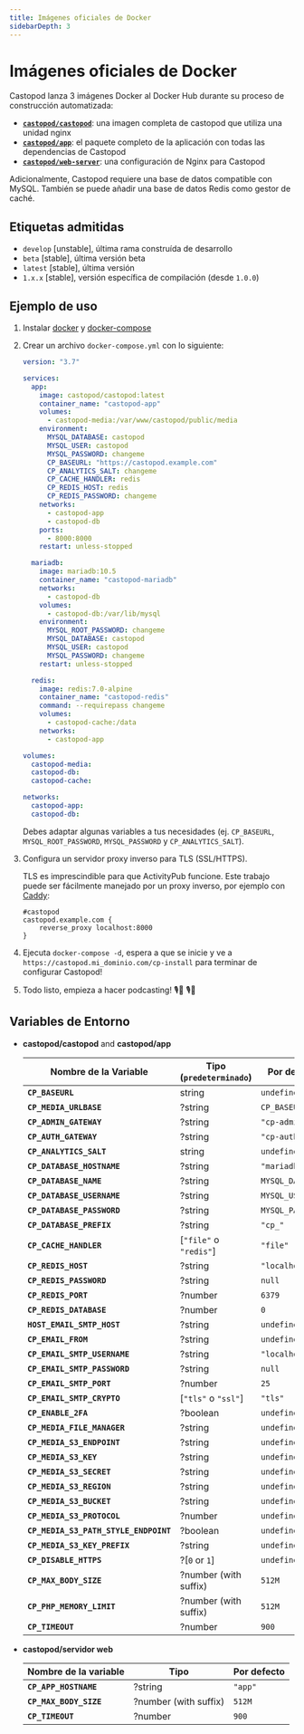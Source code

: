 ```yaml
---
title: Imágenes oficiales de Docker
sidebarDepth: 3
---
```


# Imágenes oficiales de Docker

Castopod lanza 3 imágenes Docker al Docker Hub durante su proceso de
construcción automatizada:

- [**`castopod/castopod`**](https://hub.docker.com/r/castopod/castopod): una
  imagen completa de castopod que utiliza una unidad nginx
- [**`castopod/app`**](https://hub.docker.com/r/castopod/app): el paquete
  completo de la aplicación con todas las dependencias de Castopod
- [**`castopod/web-server`**](https://hub.docker.com/r/castopod/web-server): una
  configuración de Nginx para Castopod

Adicionalmente, Castopod requiere una base de datos compatible con MySQL.
También se puede añadir una base de datos Redis como gestor de caché.

## Etiquetas admitidas

- `develop` [unstable], última rama construída de desarrollo
- `beta` [stable], última versión beta
- `latest` [stable], última versión
- `1.x.x` [stable], versión específica de compilación (desde `1.0.0`)

## Ejemplo de uso

1.  Instalar [docker](https://docs.docker.com/get-docker/) y
    [docker-compose](https://docs.docker.com/compose/install/)
2.  Crear un archivo `docker-compose.yml` con lo siguiente:

    ```yml
    version: "3.7"

    services:
      app:
        image: castopod/castopod:latest
        container_name: "castopod-app"
        volumes:
          - castopod-media:/var/www/castopod/public/media
        environment:
          MYSQL_DATABASE: castopod
          MYSQL_USER: castopod
          MYSQL_PASSWORD: changeme
          CP_BASEURL: "https://castopod.example.com"
          CP_ANALYTICS_SALT: changeme
          CP_CACHE_HANDLER: redis
          CP_REDIS_HOST: redis
          CP_REDIS_PASSWORD: changeme
        networks:
          - castopod-app
          - castopod-db
        ports:
          - 8000:8000
        restart: unless-stopped

      mariadb:
        image: mariadb:10.5
        container_name: "castopod-mariadb"
        networks:
          - castopod-db
        volumes:
          - castopod-db:/var/lib/mysql
        environment:
          MYSQL_ROOT_PASSWORD: changeme
          MYSQL_DATABASE: castopod
          MYSQL_USER: castopod
          MYSQL_PASSWORD: changeme
        restart: unless-stopped

      redis:
        image: redis:7.0-alpine
        container_name: "castopod-redis"
        command: --requirepass changeme
        volumes:
          - castopod-cache:/data
        networks:
          - castopod-app

    volumes:
      castopod-media:
      castopod-db:
      castopod-cache:

    networks:
      castopod-app:
      castopod-db:
    ```

    Debes adaptar algunas variables a tus necesidades (ej. `CP_BASEURL`,
    `MYSQL_ROOT_PASSWORD`, `MYSQL_PASSWORD` y `CP_ANALYTICS_SALT`).

3.  Configura un servidor proxy inverso para TLS (SSL/HTTPS).

    TLS es imprescindible para que ActivityPub funcione. Este trabajo puede ser
    fácilmente manejado por un proxy inverso, por ejemplo con
    [Caddy](https://caddyserver.com/):

    ```
    #castopod
    castopod.example.com {
        reverse_proxy localhost:8000
    }
    ```

4.  Ejecuta `docker-compose -d`, espera a que se inicie y ve a
    `https://castopod.mi_dominio.com/cp-install` para terminar de configurar
    Castopod!

5.  Todo listo, empieza a hacer podcasting! 🎙️🚀 🎙️🚀

## Variables de Entorno

- **castopod/castopod** and **castopod/app**

  | Nombre de la Variable                 | Tipo (`predeterminado`) | Por defecto      |
  | ------------------------------------- | ----------------------- | ---------------- |
  | **`CP_BASEURL`**                      | string                  | `undefined`      |
  | **`CP_MEDIA_URLBASE`**                | ?string                 | `CP_BASEURL`     |
  | **`CP_ADMIN_GATEWAY`**                | ?string                 | `"cp-admin"`     |
  | **`CP_AUTH_GATEWAY`**                 | ?string                 | `"cp-auth"`      |
  | **`CP_ANALYTICS_SALT`**               | string                  | `undefined`      |
  | **`CP_DATABASE_HOSTNAME`**            | ?string                 | `"mariadb"`      |
  | **`CP_DATABASE_NAME`**                | ?string                 | `MYSQL_DATABASE` |
  | **`CP_DATABASE_USERNAME`**            | ?string                 | `MYSQL_USER`     |
  | **`CP_DATABASE_PASSWORD`**            | ?string                 | `MYSQL_PASSWORD` |
  | **`CP_DATABASE_PREFIX`**              | ?string                 | `"cp_"`          |
  | **`CP_CACHE_HANDLER`**                | [`"file"` o `"redis"`]  | `"file"`         |
  | **`CP_REDIS_HOST`**                   | ?string                 | `"localhost"`    |
  | **`CP_REDIS_PASSWORD`**               | ?string                 | `null`           |
  | **`CP_REDIS_PORT`**                   | ?number                 | `6379`           |
  | **`CP_REDIS_DATABASE`**               | ?number                 | `0`              |
  | **`HOST_EMAIL_SMTP_HOST`**            | ?string                 | `undefined`      |
  | **`CP_EMAIL_FROM`**                   | ?string                 | `undefined`      |
  | **`CP_EMAIL_SMTP_USERNAME`**          | ?string                 | `"localhost"`    |
  | **`CP_EMAIL_SMTP_PASSWORD`**          | ?string                 | `null`           |
  | **`CP_EMAIL_SMTP_PORT`**              | ?number                 | `25`             |
  | **`CP_EMAIL_SMTP_CRYPTO`**            | [`"tls"` o `"ssl"`]     | `"tls"`          |
  | **`CP_ENABLE_2FA`**                   | ?boolean                | `undefined`      |
  | **`CP_MEDIA_FILE_MANAGER`**           | ?string                 | `undefined`      |
  | **`CP_MEDIA_S3_ENDPOINT`**            | ?string                 | `undefined`      |
  | **`CP_MEDIA_S3_KEY`**                 | ?string                 | `undefined`      |
  | **`CP_MEDIA_S3_SECRET`**              | ?string                 | `undefined`      |
  | **`CP_MEDIA_S3_REGION`**              | ?string                 | `undefined`      |
  | **`CP_MEDIA_S3_BUCKET`**              | ?string                 | `undefined`      |
  | **`CP_MEDIA_S3_PROTOCOL`**            | ?number                 | `undefined`      |
  | **`CP_MEDIA_S3_PATH_STYLE_ENDPOINT`** | ?boolean                | `undefined`      |
  | **`CP_MEDIA_S3_KEY_PREFIX`**          | ?string                 | `undefined`      |
  | **`CP_DISABLE_HTTPS`**                | ?[`0` or `1`]           | `undefined`      |
  | **`CP_MAX_BODY_SIZE`**                | ?number (with suffix)   | `512M`           |
  | **`CP_PHP_MEMORY_LIMIT`**             | ?number (with suffix)   | `512M`           |
  | **`CP_TIMEOUT`**                      | ?number                 | `900`            |

- **castopod/servidor web**

  | Nombre de la variable  | Tipo                  | Por defecto |
  | ---------------------- | --------------------- | ----------- |
  | **`CP_APP_HOSTNAME`**  | ?string               | `"app"`     |
  | **`CP_MAX_BODY_SIZE`** | ?number (with suffix) | `512M`      |
  | **`CP_TIMEOUT`**       | ?number               | `900`       |
